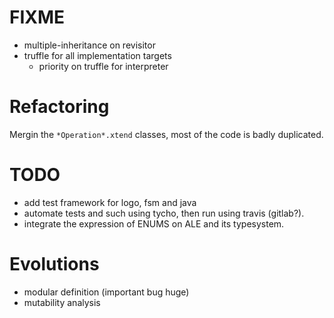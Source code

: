# FIXME

- multiple-inheritance on revisitor
- truffle for all implementation targets
  - priority on truffle for interpreter

# Refactoring

Mergin the `*Operation*.xtend` classes, most of the code is badly duplicated.

# TODO

- add test framework for logo, fsm and java
- automate tests and such using tycho, then run using travis (gitlab?).
- integrate the expression of ENUMS on ALE and its typesystem.


# Evolutions
- modular definition (important bug huge)
- mutability analysis

